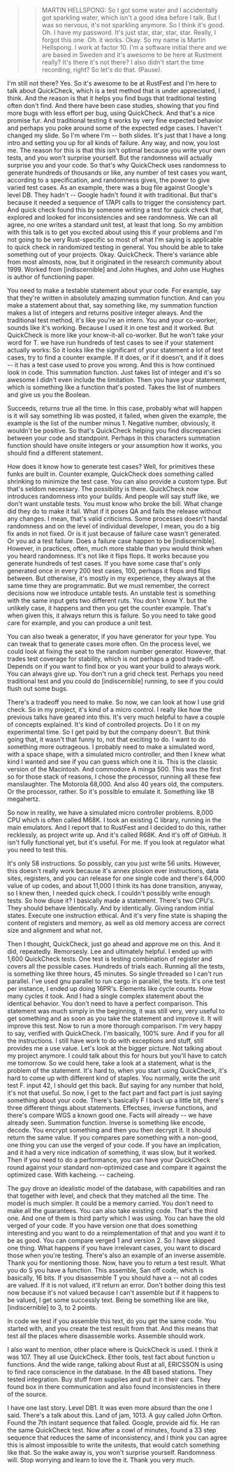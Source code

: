 >> MARTIN HELLSPONG: So I got some water and I accidentally got sparkling water, which isn't a good idea before I talk.
But I was so nervous, it's not sparkling anymore.
So I think it's good.
Oh.
I have my password.
It's just star, star, star, star.
Really, I forgot this one.
Oh.
it works.
Okay.
So my name is Martin Hellspong.
I work at factor 10.
I'm a software initial there and we are based in Sweden and it's awesome to be here at Rustment really?
It's there it's not there?
I also didn't start the time recording, right?
So let's do that.
(Pause).



I'm still not there?
Yes.
So it's awesome to be at RustFest and I'm here to talk about QuickCheck, which is a test method that is under appreciated, I think.
And the reason is that it helps you find bugs that traditional testing often don't find.
And there have been case studies, showing that you find more bugs with less effort per bug, using QuickCheck.
And that's a nice promise fur.
And traditional testing it works by very fine expected behavior and perhaps you poke around some of the expected edge cases.
I haven't changed my slide.
So I'm where I'm -- both slides.
It's just that I have a long intro and setting you up for all kinds of failure.
Any way, and now, you lost me.
The reason for this is that this isn't optimal because you write your own tests, and you won't surprise yourself.
But the randomness will actually surprise you and your code.
So that's why QuickCheck uses randomness to generate hundreds of thousands or like, any number of test cases you want, according to a specification, and randomness gives, the power to give varied test cases.
As an example, there was a bug file against Google's level DB.
They hadn't -- Google hadn't found it with traditional.
But that's because it needed a sequence of 17API calls to trigger the consistency part.
And quick check found this by someone writing a test for quick check that, explored and looked for inconsistencies and see randomness.
We can all agree, no one writes a standard unit test, at least that long.
So my ambition with this talk is to get you excited about using this if your problems and I'm not going to be very Rust-specific so most of what I'm saying is applicable to quick check in randomized testing in general.
You should be able to take something out of your projects.
Okay.
QuickCheck.
There's variance able from most almosts, now, but it originated in the research community about 1999.
Worked from [indiscernible] and John Hughes, and John use Hughes is author of functioning paper.



You need to make a testable statement about your code.
For example, say that they're written in absolutely amazing summation function.
And can you make a statement about that, say something like, my summation function makes a list of integers and returns positive integer always.
And the traditional test method, it's like you're an intern.
You and your co-worker, sounds like it's working.
Because I used it in one test and it worked.
But QuickCheck is more like your know-it-all co-worker.
But he won't take your word for T.
we have run hundreds of test cases to see if your statement actually works: So it looks like the significant of your statement a lot of test cases, try to find a counter example.
If it does, or if it doesn't, and if it does -- it has a test case used to prove you wrong.
And this is how continued look in code.
This summation function.
Just takes list of integer and it's so awesome I didn't even include the limitation.
Then you have your statement, which is something like a function that's posted.
Takes the list of numbers and give us you the Boolean.



Succeeds, returns true all the time.
In this case, probably what will happen is it will say something lib was posted, it failed, when given the example, the example is the list of the number minus 1.
Negative number, obviously, it wouldn't be positive.
So that's QuickCheck helping you find discrepancies between your code and standpoint.
Perhaps in this characters summation function should have onsite integers or your assumption how it works, you should find a different statement.



How does it know how to generate test cases?
Well, for primitives these funks are built in.
Counter example, QuickCheck does something called shrinking to minimize the test case.
You can also provide a custom type.
But that's seldom necessary.
The possibility is there.
QuickCheck now introduces randomness into your builds.
And people will say stuff like, we don't want unstable tests.
You must know who broke the bill.
What change did they do to make it fail.
What if it poses QA and fails the release without any changes.
I mean, that's valid criticisms.
Some processes doesn't handal randomness and on the level of individual developer, I mean, you do a big fix ands in not fixed.
Or is it just because of failure case wasn't generated.
Or you ad a test failure.
Does a failure case happen to be [indiscernible].
However, in practices, often, much more stable than you would think when you heard randomness.
It's not like it flips flops.
It works because you generate hundreds of test cases.
If you have some case that's only generated once in every 200 test cases, 100, perhaps it flops and flips between.
But otherwise, it's mostly in my experience, they always at the same time they are programmatic.
But we must remember, the correct decisions now we introduce untable tests.
An unstable test is something with the same input gets two different ruts.
You don't know Y.
but the unlikely case, it happens and then you get the counter example.
That's when given this, it always return this is failure.
So you need to take good care for example, and you can produce a unit test.



You can also tweak a generator, if you have generator for your type.
You can tweak that to generate cases more often.
On the process level, we could look at fixing the seat to the random number generator.
However, that trades test coverage for stability, which is not perhaps a good trade-off.
Depends on if you want to find box or you want your build to always work.
You can always give up.
You don't run a grid check test.
Perhaps you need traditional test and you could do [indiscernible] running, to see if you could flush out some bugs.



There's a tradeoff you need to make.
So now, we can look at how I use grid check.
So in my project, it's kind of a micro control.
I really like how the previous talks have geared into this.
It's very much helpful to have a couple of concepts explained.
It's kind of controlled projects.
Do I it on my experimental time.
So I get paid by but the company doesn't.
But think going that, it wasn't that funny to, not that exciting to do.
I want to do something more outrageous.
I probably need to make a simulated word, with a space shape, with a simulated micro controller, and then I knew what kind I wanted and see if you can guess which one it is.
This is the classic version of the Macintosh.
And commodore A minga 500.
This was the first so for those stack of reasons, I chose the processor, running all these few manslaughter.
The Motorola 68,000.
And also 40 years old, the computers.
Or the processor, rather.
So it's possible to emulate it.
Something like 18 megahertz.



So now in reality, we have a simulated micro controller problems.
8,000 CPU which is often called M68K.
I took an existing C library, running in the main emulators.
And I report that to RustFest and I decided to do this, rather recklessly, as project write up.
And it's called R68K.
And it's off of GitHub.
It isn't fully functional yet, but it's useful.
For me.
If you look at regulator what you need to test this.

It's only 58 instructions.
So possibly, can you just write 56 units.
However, this doesn't really work because it's annex plosion ever instructions, data sites, registers, and you can release for one single code and there's 64,000 value of up codes, and about 11,000 I think its has done transition, anyway, so I knew then, I needed quick check.
I couldn't possibly write enough tests.
So how diuse it?
I basically made a statement.
There's two CPU's.
They should behave Identically.
And by identically.
Giving random initial states.
Execute one instruction ethical.
And it's very fine state is shaping the content of registers and memory, as well as old memory access are correct size and alignment and what not.



Then I thought, QuickCheck, just go ahead and approve me on this.
And it did, repeatedly.
Remorsesly.
Lee and ultimately helpful.
I ended up with 1,600 QuickCheck tests.
One test is testing combination of register and covers all the possible cases.
Hundreds of trials each.
Running all the tests, is something like three hours, 45 minutes.
So single threaded so I can't run parallel.
I've used gnu parallel to run cargo in parallel, the tests.
It's one test per instance, I ended up doing 16PR's.
Elements like cycle counts.
How many cycles it took.
And I had a single complex statement about the identical behavior.
You don't need to have a perfect comparison.
This statement was much simply in the beginning, it was still very, very useful to get something and as soon as you take the statement and improve it.
It will improve this test.
Now to run a more thorough comparison.
I'm very happy to say, verified with QuickCheck.
I'm basically, 100% sure.
And if you for all the instructions.
I still have work to do with exceptions and stuff, still provides me a use value.
Let's look at the bigger picture.
Not talking about my project anymore.
I could talk about this for hours but you'll have to catch me tomorrow.
So we could here, take a look at a statement, what is the problem of the statement.
It's hard to, when you start using QuickCheck, it's hard to come up with different kind of staples.
You normally, write the unit test F.
input 42, I should get this back.
But saying for any number that hold, it's not that useful.
So now, I get to the fact part and fact part is just saying something about your code.
There's basically F I back up a little bit, there's three different things about statements.
Effectses, inverse functions, and there's compare WGS a known good one.
Facts will already -- we have already seen.
Summation function.
Inverse is something like encode, decode.
You encrypt something and then you then decrypt it.
It should return the same value.
If you compares pare something with a non-good, one thing you can use the verged of your code.
If you have an implication, and it had a very nice indication of something, it was slow, but it worked.
Then if you need to do a performance, you can have your QuickCheck round against your standard non-optimized case and compare it against the optimized case.
With kacheing.
-- cacheing.



The guy drove an idealistic model of the database, with capabilities and ran that together with level, and check that they matched all the time.
The model is much simpler.
It could be a memory carried.
You don't need to make all the guarantees.
You can also take existing code.
That's the third one.
And one of them is third party which I was using.
You can have the old verged of your code.
If you have version one that does something interesting and you want to do a reimplementation of that and you want it to be as good.
You can compare verged 1 and version 2.
So I have skipped one thing.
What happens if you have irrelevant cases, you want to discard those when you're testing.
There's also an example of an inverse assemble.
Thank you for mentioning those.
Now, have you to return a test result.
What you do S you have a function.
This assemble, San off code, which is basically, 16 bits.
If you disassemble T you should have a -- not all codes are valued.
If it is not valued, it'll return an error.
Don't bother doing this test now because it's not valued because I can't assemble but if it happens to be valued, I get some successly text.
Being be something like are like, [indiscernible] to 3, to 2 points.



In code we test if you assemble this text, do you get the same code.
You started with, and you create the test result from that.
And this means that test all the places where disassemble works.
Assemble should work.



I also want to mention, other place where is QuickCheck is used.
I think it was 107.
They all use QuickCheck.
Ether tools, test fact about function u functions.
And the wide range, talking about Rust at all, ERICSSON is using to find race conscience in the database.
In the 4B based stations.
They tested integration.
Buy stuff from supplies and put it in their cars.
They found box in there communication and also found inconsistencies in there of the source.



I have one last story.
Level DB1.
It was even more absurd than the one I said.
There's a talk about this.
Land of jam, 1013.
A guy called John Orfton.
Found the 7th instant sequence that failed.
Google, provide aid fix.
He ran the same QuickCheck test.
Now after a cowl of minutes, found a 33 step sequence that reduces the same of inconsistency, and I think you can agree this is almost impossible to write the unitests, that would catch something like that.
So the wake away is, you won't surprise yourself.
Randomness will.
Stop worrying and learn to love the it.
Thank you very much.
